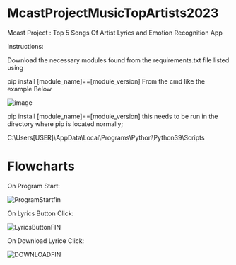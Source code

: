 # McastProjectMusicTopArtists2023
Mcast Project :  Top 5 Songs Of Artist Lyrics and Emotion Recognition App

Instructions:

Download the necessary modules found from the requirements.txt file listed using

pip install [module_name]==[module_version] From the cmd like the example Below

![image](https://user-images.githubusercontent.com/98620837/235660607-70f2b877-b1f3-43ec-8b1c-76ffffbd50d6.png)


pip install [module_name]==[module_version] this needs to be run in the directory where pip is located normally;


C:\Users\[USER]\AppData\Local\Programs\Python\Python39\Scripts

# Flowcharts
On Program Start:

![ProgramStartfin](https://user-images.githubusercontent.com/98620837/235661574-14651f58-8519-403f-aebb-538a4e60c23c.png)

On Lyrics Button Click:

![LyricsButtonFIN](https://user-images.githubusercontent.com/98620837/235661649-d7051f0b-3ae4-4c23-8756-73376232df3e.png)

On Download Lyrice Click:

![DOWNLOADFIN](https://user-images.githubusercontent.com/98620837/235661709-a57a2ee2-357d-48a1-bdc6-dd4715c41f71.png)

